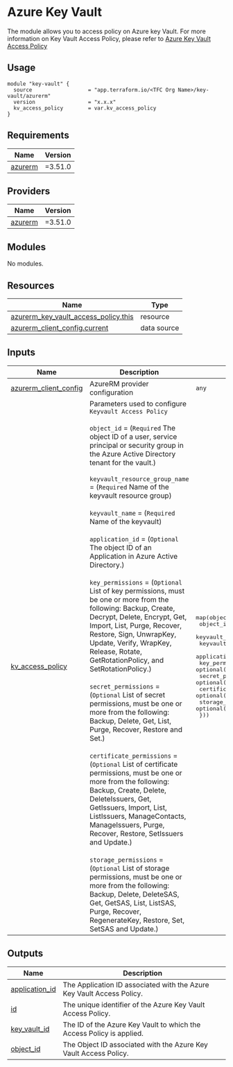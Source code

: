 # Azure Key Vault

The module allows you to access policy on Azure key Vault. For more information on Key Vault Access Policy, please refer to [Azure Key Vault Access Policy](https://registry.terraform.io/providers/hashicorp/azurerm/latest/docs/resources/key_vault_access_policy)

## Usage
```
module "key-vault" {
  source                  = "app.terraform.io/<TFC Org Name>/key-vault/azurerm"
  version                 = "x.x.x"
  kv_access_policy        = var.kv_access_policy
}
```
<!-- BEGINNING OF PRE-COMMIT-TERRAFORM DOCS HOOK -->
## Requirements

| Name | Version |
|------|---------|
| <a name="requirement_azurerm"></a> [azurerm](#requirement\_azurerm) | =3.51.0 |

## Providers

| Name | Version |
|------|---------|
| <a name="provider_azurerm"></a> [azurerm](#provider\_azurerm) | =3.51.0 |

## Modules

No modules.

## Resources

| Name | Type |
|------|------|
| [azurerm_key_vault_access_policy.this](https://registry.terraform.io/providers/hashicorp/azurerm/3.51.0/docs/resources/key_vault_access_policy) | resource |
| [azurerm_client_config.current](https://registry.terraform.io/providers/hashicorp/azurerm/3.51.0/docs/data-sources/client_config) | data source |

## Inputs

| Name | Description | Type | Default | Required |
|------|-------------|------|---------|:--------:|
| <a name="input_azurerm_client_config"></a> [azurerm\_client\_config](#input\_azurerm\_client\_config) | AzureRM provider configuration | `any` | n/a | yes |
| <a name="input_kv_access_policy"></a> [kv\_access\_policy](#input\_kv\_access\_policy) | Parameters used to configure `Keyvault Access Policy`<br><br>  `object_id` = (`Required` The object ID of a user, service principal or security group in the Azure Active Directory tenant for the vault.)<br><br>  `keyvault_resource_group_name` = (`Required` Name of the keyvault resource group)<br><br>  `keyvault_name` = (`Required` Name of the keyvault)<br><br>  `application_id` = (`Optional` The object ID of an Application in Azure Active Directory.)<br><br>  `key_permissions` = (`Optional` List of key permissions, must be one or more from the following: Backup, Create, Decrypt, Delete, Encrypt, Get, Import, List, Purge, Recover, Restore, Sign, UnwrapKey, Update, Verify, WrapKey, Release, Rotate, GetRotationPolicy, and SetRotationPolicy.)<br><br>  `secret_permissions` = (`Optional` List of secret permissions, must be one or more from the following: Backup, Delete, Get, List, Purge, Recover, Restore and Set.)<br><br>  `certificate_permissions` = (`Optional` List of certificate permissions, must be one or more from the following: Backup, Create, Delete, DeleteIssuers, Get, GetIssuers, Import, List, ListIssuers, ManageContacts, ManageIssuers, Purge, Recover, Restore, SetIssuers and Update.)<br><br>  `storage_permissions` = (`Optional` List of storage permissions, must be one or more from the following: Backup, Delete, DeleteSAS, Get, GetSAS, List, ListSAS, Purge, Recover, RegenerateKey, Restore, Set, SetSAS and Update.) | <pre>map(object({<br>    object_id                    = string<br>    keyvault_resource_group_name = string<br>    keyvault_name                = string<br>    application_id               = optional(string)<br>    key_permissions              = optional(list(string))<br>    secret_permissions           = optional(list(string))<br>    certificate_permissions      = optional(list(string))<br>    storage_permissions          = optional(list(string))<br>  }))</pre> | n/a | yes |

## Outputs

| Name | Description |
|------|-------------|
| <a name="output_application_id"></a> [application\_id](#output\_application\_id) | The Application ID associated with the Azure Key Vault Access Policy. |
| <a name="output_id"></a> [id](#output\_id) | The unique identifier of the Azure Key Vault Access Policy. |
| <a name="output_key_vault_id"></a> [key\_vault\_id](#output\_key\_vault\_id) | The ID of the Azure Key Vault to which the Access Policy is applied. |
| <a name="output_object_id"></a> [object\_id](#output\_object\_id) | The Object ID associated with the Azure Key Vault Access Policy. |
<!-- END OF PRE-COMMIT-TERRAFORM DOCS HOOK -->